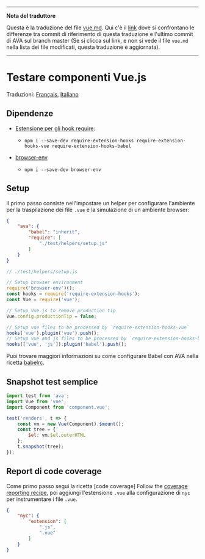 ___
**Nota del traduttore**

Questa è la traduzione del file [vue.md](https://github.com/sindresorhus/ava/blob/master/docs/recipes/vue.md). Qui c'è il [link](https://github.com/avajs/ava/compare/c09462c3e515c41da8177a3d9ba5fb0f19759653...main#diff-09533a825d46c23878919cd6e9bb1182) dove si confrontano le differenze tra commit di riferimento di questa traduzione e l'ultimo commit di AVA sul branch master (Se si clicca sul link, e non si vede il file `vue.md` nella lista dei file modificati, questa traduzione è aggiornata).
___
# Testare componenti Vue.js

Traduzioni: [Français](https://github.com/avajs/ava-docs/blob/main/fr_FR/docs/recipes/vue.md), [Italiano](https://github.com/avajs/ava-docs/blob/main/it_IT/docs/recipes/vue.md)

## Dipendenze

- [Estensione per gli hook require](https://github.com/jackmellis/require-extension-hooks):
	- `npm i --save-dev require-extension-hooks require-extension-hooks-vue require-extension-hooks-babel`

- [browser-env](browser-testing.md)
	- `npm i --save-dev browser-env`

## Setup

Il primo passo consiste nell'impostare un helper per configurare l'ambiente per la traspilazione dei file `.vue` e la simulazione di un ambiente browser:

```json
{
	"ava": {
		"babel": "inherit",
		"require": [
			"./test/helpers/setup.js"
		]
	}
}
```

```js
// ./test/helpers/setup.js

// Setup browser environment
require('browser-env')();
const hooks = require('require-extension-hooks');
const Vue = require('vue');

// Setup Vue.js to remove production tip
Vue.config.productionTip = false;

// Setup vue files to be processed by `require-extension-hooks-vue`
hooks('vue').plugin('vue').push();
// Setup vue and js files to be processed by `require-extension-hooks-babel`
hooks(['vue', 'js']).plugin('babel').push();
```

Puoi trovare maggiori informazioni su come configurare Babel con AVA nella ricetta [babelrc](https://github.com/avajs/ava-docs/blob/main/it_IT/docs/recipes/babelrc.md).

## Snapshot test semplice

```js
import test from 'ava';
import Vue from 'vue';
import Component from 'component.vue';

test('renders', t => {
	const vm = new Vue(Component).$mount();
	const tree = {
		$el: vm.$el.outerHTML
	};
	t.snapshot(tree);
});
```

## Report di code coverage

Come primo passo segui la ricetta [code coverage]
Follow the [coverage reporting recipe](https://github.com/avajs/ava-docs/blob/main/it_IT/docs/recipes/code-coverage.md), poi aggiungi l'estensione `.vue` alla configurazione di `nyc` per instrumentare i file `.vue`.

```json
{
	"nyc": {
		"extension": [
			".js",
			".vue"
		]
	}
}
```